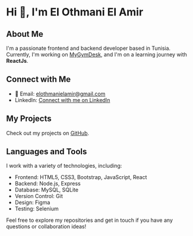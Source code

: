 # Hi 👋, I'm El Othmani El Amir

## About Me
I'm a passionate frontend and backend developer based in Tunisia. Currently, I'm working on [MyGymDesk](https://mygymdesk.tn), and I'm on a learning journey with **ReactJs**.

## Connect with Me
- 📧 Email: [elothmanielamir@gmail.com](mailto:elothmanielamir@gmail.com)
- LinkedIn: [Connect with me on LinkedIn](https://www.linkedin.com/in/el-othmani-el-amir-882879205/)

## My Projects
Check out my projects on [GitHub](https://github.com/ElAmirr).

## Languages and Tools
I work with a variety of technologies, including:

- Frontend: HTML5, CSS3, Bootstrap, JavaScript, React
- Backend: Node.js, Express
- Database: MySQL, SQLite
- Version Control: Git
- Design: Figma
- Testing: Selenium

Feel free to explore my repositories and get in touch if you have any questions or collaboration ideas!
